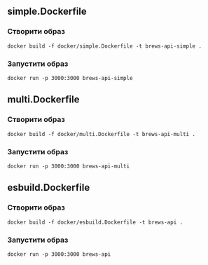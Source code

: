 ## simple.Dockerfile

### Створити образ
```docker build -f docker/simple.Dockerfile -t brews-api-simple .```

### Запустити образ
```docker run -p 3000:3000 brews-api-simple```


## multi.Dockerfile

### Створити образ
```docker build -f docker/multi.Dockerfile -t brews-api-multi .```

### Запустити образ
```docker run -p 3000:3000 brews-api-multi```


## esbuild.Dockerfile

### Створити образ
```docker build -f docker/esbuild.Dockerfile -t brews-api .```

### Запустити образ
```docker run -p 3000:3000 brews-api```